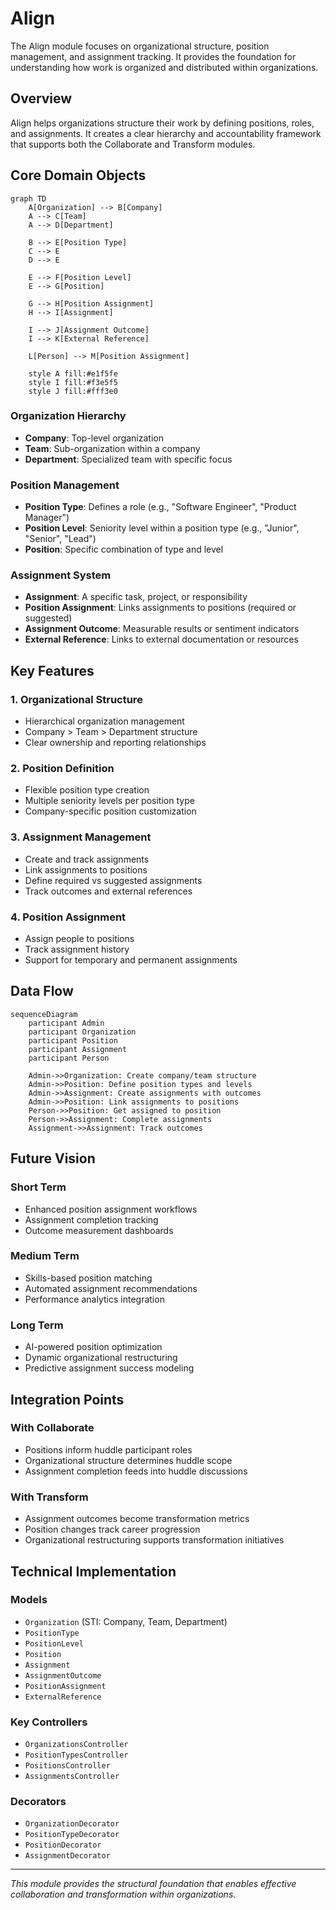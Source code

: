 # Align

The Align module focuses on organizational structure, position management, and assignment tracking. It provides the foundation for understanding how work is organized and distributed within organizations.

## Overview

Align helps organizations structure their work by defining positions, roles, and assignments. It creates a clear hierarchy and accountability framework that supports both the Collaborate and Transform modules.

## Core Domain Objects

```mermaid
graph TD
    A[Organization] --> B[Company]
    A --> C[Team]
    A --> D[Department]
    
    B --> E[Position Type]
    C --> E
    D --> E
    
    E --> F[Position Level]
    E --> G[Position]
    
    G --> H[Position Assignment]
    H --> I[Assignment]
    
    I --> J[Assignment Outcome]
    I --> K[External Reference]
    
    L[Person] --> M[Position Assignment]
    
    style A fill:#e1f5fe
    style I fill:#f3e5f5
    style J fill:#fff3e0
```

### Organization Hierarchy
- **Company**: Top-level organization
- **Team**: Sub-organization within a company
- **Department**: Specialized team with specific focus

### Position Management
- **Position Type**: Defines a role (e.g., "Software Engineer", "Product Manager")
- **Position Level**: Seniority level within a position type (e.g., "Junior", "Senior", "Lead")
- **Position**: Specific combination of type and level

### Assignment System
- **Assignment**: A specific task, project, or responsibility
- **Position Assignment**: Links assignments to positions (required or suggested)
- **Assignment Outcome**: Measurable results or sentiment indicators
- **External Reference**: Links to external documentation or resources

## Key Features

### 1. Organizational Structure
- Hierarchical organization management
- Company > Team > Department structure
- Clear ownership and reporting relationships

### 2. Position Definition
- Flexible position type creation
- Multiple seniority levels per position type
- Company-specific position customization

### 3. Assignment Management
- Create and track assignments
- Link assignments to positions
- Define required vs suggested assignments
- Track outcomes and external references

### 4. Position Assignment
- Assign people to positions
- Track assignment history
- Support for temporary and permanent assignments

## Data Flow

```mermaid
sequenceDiagram
    participant Admin
    participant Organization
    participant Position
    participant Assignment
    participant Person
    
    Admin->>Organization: Create company/team structure
    Admin->>Position: Define position types and levels
    Admin->>Assignment: Create assignments with outcomes
    Admin->>Position: Link assignments to positions
    Person->>Position: Get assigned to position
    Person->>Assignment: Complete assignments
    Assignment->>Assignment: Track outcomes
```

## Future Vision

### Short Term
- Enhanced position assignment workflows
- Assignment completion tracking
- Outcome measurement dashboards

### Medium Term
- Skills-based position matching
- Automated assignment recommendations
- Performance analytics integration

### Long Term
- AI-powered position optimization
- Dynamic organizational restructuring
- Predictive assignment success modeling

## Integration Points

### With Collaborate
- Positions inform huddle participant roles
- Organizational structure determines huddle scope
- Assignment completion feeds into huddle discussions

### With Transform
- Assignment outcomes become transformation metrics
- Position changes track career progression
- Organizational restructuring supports transformation initiatives

## Technical Implementation

### Models
- `Organization` (STI: Company, Team, Department)
- `PositionType`
- `PositionLevel`
- `Position`
- `Assignment`
- `AssignmentOutcome`
- `PositionAssignment`
- `ExternalReference`

### Key Controllers
- `OrganizationsController`
- `PositionTypesController`
- `PositionsController`
- `AssignmentsController`

### Decorators
- `OrganizationDecorator`
- `PositionTypeDecorator`
- `PositionDecorator`
- `AssignmentDecorator`

---

*This module provides the structural foundation that enables effective collaboration and transformation within organizations.* 
